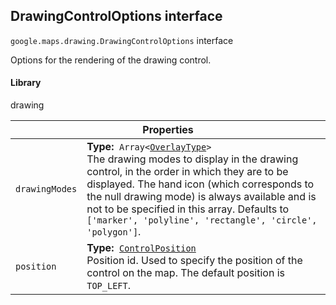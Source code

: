 <h2 id="DrawingControlOptions"> DrawingControlOptions interface </h2><p>
<code><span itemprop="path">google.maps.drawing</span>.<span itemprop="name">DrawingControlOptions</span></code>
interface
</p><p>Options for the rendering of the drawing control.</p><h4>Library</h4><p>drawing</p><div class="devsite-table-wrapper"><table class="properties responsive" summary="interface DrawingControlOptions - Properties">
<thead>
<tr><th colspan="2">Properties</th>
</tr></thead>
<tbody>
<tr id="DrawingControlOptions.drawingModes">
<td><code><span>drawingModes</span></code></td>
<td><div><strong>Type:</strong>&nbsp; <code>Array&lt;<a href="https://github.com/amenadiel/google-maps-documentation/blob/master/docs/OverlayType.md">OverlayType</a>&gt;</code></div>
<div class="desc">The drawing modes to display in the drawing control, in the order in which they are to be displayed. The hand icon (which corresponds to the null drawing mode) is always available and is not to be specified in this array. Defaults to <code>['marker', 'polyline', 'rectangle', 'circle', 'polygon']</code>.</div></td>
</tr>
<tr id="DrawingControlOptions.position">
<td><code><span>position</span></code></td>
<td><div><strong>Type:</strong>&nbsp; <code><a href="https://github.com/amenadiel/google-maps-documentation/blob/master/docs/ControlPosition.md">ControlPosition</a></code></div>
<div class="desc">Position id. Used to specify the position of the control on the map. The default position is <code>TOP_LEFT</code>.</div></td>
</tr>
</tbody>
</table></div>